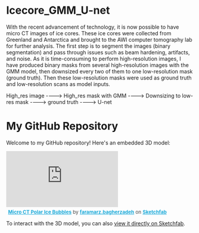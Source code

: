 # Icecore_GMM_U-net
With the recent advancement of technology, it is now possible to have micro CT images of ice cores. These ice cores were collected from Greenland and Antarctica and brought to the AWI computer tomography lab for further analysis. The first step is to segment the images (binary segmentation) and pass through issues such as beam hardening, artifacts, and noise. As it is time-consuming to perform high-resolution images, I have produced binary masks from several high-resolution images with the GMM model, then downsized every two of them to one low-resolution mask (ground truth). Then these low-resolution masks were used as ground truth and low-resolution scans as model inputs.

High_res image ----> High_res mask with GMM ----> Downsizing to low-res mask ----> ground truth ----> U-net

# My GitHub Repository

Welcome to my GitHub repository! Here's an embedded 3D model:

<div class="sketchfab-embed-wrapper">
    <iframe title="Micro CT Polar Ice Bubbles" frameborder="0" allowfullscreen mozallowfullscreen="true" webkitallowfullscreen="true" allow="autoplay; fullscreen; xr-spatial-tracking" xr-spatial-tracking execution-while-out-of-viewport execution-while-not-rendered web-share src="https://sketchfab.com/models/0143f225daa34a5e8ba50987c288474d/embed"></iframe>
    <p style="font-size: 13px; font-weight: normal; margin: 5px; color: #4A4A4A;">
        <a href="https://sketchfab.com/3d-models/micro-ct-polar-ice-bubbles-0143f225daa34a5e8ba50987c288474d?utm_medium=embed&utm_campaign=share-popup&utm_content=0143f225daa34a5e8ba50987c288474d" target="_blank" rel="nofollow" style="font-weight: bold; color: #1CAAD9;">Micro CT Polar Ice Bubbles</a>
        by <a href="https://sketchfab.com/faramarz.bagherzadeh?utm_medium=embed&utm_campaign=share-popup&utm_content=0143f225daa34a5e8ba50987c288474d" target="_blank" rel="nofollow" style="font-weight: bold; color: #1CAAD9;">faramarz.bagherzadeh</a>
        on <a href="https://sketchfab.com?utm_medium=embed&utm_campaign=share-popup&utm_content=0143f225daa34a5e8ba50987c288474d" target="_blank" rel="nofollow" style="font-weight: bold; color: #1CAAD9;">Sketchfab</a>
    </p>
</div>

To interact with the 3D model, you can also [view it directly on Sketchfab](https://sketchfab.com/3d-models/micro-ct-polar-ice-bubbles-0143f225daa34a5e8ba50987c288474d).
